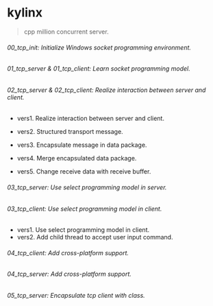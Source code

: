# kylinx
> cpp million concurrent server.

###### 00_tcp_init: Initialize Windows socket programming environment.

###### 01_tcp_server & 01_tcp_client: Learn socket programming model.

###### 02_tcp_server & 02_tcp_client:  Realize interaction between server and client.

- vers1. Realize interaction between server and client.

- vers2. Structured transport message.

- vers3. Encapsulate message in data package.

- vers4. Merge encapsulated data package.

- vers5. Change receive data with receive buffer.


###### 03_tcp_server: Use select programming model in server.

###### 03_tcp_client: Use select programming model in client.

- vers1. Use select programming model in client.
- vers2. Add child thread to accept user input command.

###### 04_tcp_client: Add cross-platform support.

###### 04_tcp_server: Add cross-platform support.

###### 05_tcp_server: Encapsulate tcp client with class.